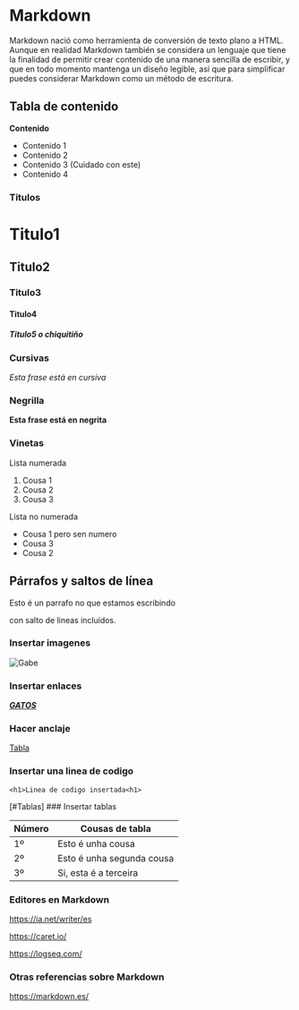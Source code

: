 
# Markdown

Markdown nació como herramienta de conversión de texto plano a HTML. Aunque en realidad Markdown también se considera un lenguaje que tiene la finalidad de permitir crear contenido de una manera sencilla de escribir, y que en todo momento mantenga un diseño legible, así que para simplificar puedes considerar Markdown como un método de escritura.

## Tabla de contenido
**Contenido**

- Contenido 1
- Contenido 2
- Contenido 3 (Cuidado con este)
- Contenido 4

### Titulos 

# Titulo1
## Titulo2
### Titulo3
#### Titulo4
##### Titulo5 o chiquitiño

### Cursivas

*Esta frase está en cursiva* 

### Negrilla

__Esta frase está en negrita__

### Vinetas

Lista numerada
1. Cousa 1
2. Cousa 2
3. Cousa 3

Lista no numerada
+ Cousa 1 pero sen numero
+ Cousa 3
+ Cousa 2

## Párrafos y saltos de línea

Esto é un parrafo
no que estamos escribindo

con salto de lineas incluídos.

### Insertar imagenes

![Gabe](https://www.google.com/url?sa=i&url=https%3A%2F%2Fknowyourmeme.com%2Fmemes%2Fpeople%2Fgabe-newell&psig=AOvVaw0DZet9U5AX6u1wrBI-rPWQ&ust=1667654383903000&source=images&cd=vfe&ved=0CA0QjRxqFwoTCJi33OvOlPsCFQAAAAAdAAAAABAD)

### Insertar enlaces

[_**GATOS**_](https://www.pexels.com/es-es/buscar/gatos/)

### Hacer anclaje

[Tabla](#Tablas)

### Insertar una linea de codigo

`<h1>Linea de codigo insertada<h1>`

[#Tablas] ### Insertar tablas

| Número | Cousas de tabla |
| ------ | ----------- |
| 1º  | Esto é unha cousa |
| 2º | Esto é unha segunda cousa |
| 3º   | Si, esta é a terceira |

### Editores en Markdown 

https://ia.net/writer/es

https://caret.io/

https://logseq.com/

### Otras referencias sobre Markdown

https://markdown.es/

